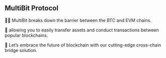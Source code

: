 ## MultiBit Protocol


👩‍💻 MultiBit breaks down the barrier between the BTC and EVM chains.

🍿 allowing you to easily transfer assets and conduct transactions between popular blockchains. 

🧙 Let’s embrace the future of blockchain with our cutting-edge cross-chain bridge solution.
